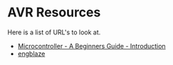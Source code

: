 
AVR Resources
=============

Here is a list of URL's to look at.

 * [Microcontroller - A Beginners Guide - Introduction](http://www.newbiehack.com/MicrocontrollerIntroductionABeginnersGuidetotheAtmelAVRAtmega32.aspx)
 * [engblaze](http://www.engblaze.com)
